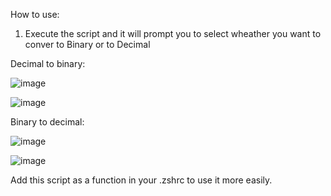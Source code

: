 How to use:

1) Execute the script and it will prompt you to select wheather you want to conver to Binary or to Decimal

Decimal to binary:

![image](https://github.com/serber1990/binaryConverter/assets/39016027/ef71e240-e141-4e58-9d8a-71331d4c41b1)

![image](https://github.com/serber1990/binaryConverter/assets/39016027/b7aee6ae-ad8c-439c-abe2-4f7aef1ece13)

Binary to decimal:

![image](https://github.com/serber1990/binaryConverter/assets/39016027/f0836a64-c437-4924-9d12-a3c6a6ae7490)

![image](https://github.com/serber1990/binaryConverter/assets/39016027/11d3e7ab-b553-4992-951b-7afb235d4081)

Add this script as a function in your .zshrc to use it more easily.

